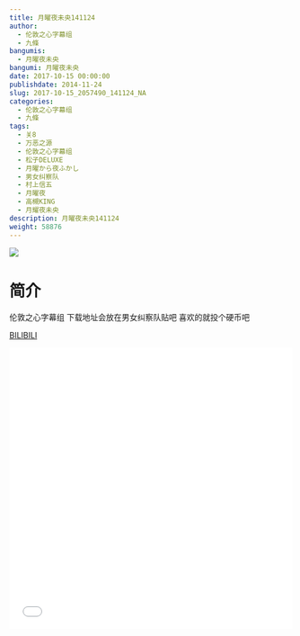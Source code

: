 ```yaml
---
title: 月曜夜未央141124
author: 
  - 伦敦之心字幕组
  - 九條
bangumis: 
  - 月曜夜未央
bangumi: 月曜夜未央
date: 2017-10-15 00:00:00
publishdate: 2014-11-24
slug: 2017-10-15_2057490_141124_NA
categories: 
  - 伦敦之心字幕组
  - 九條
tags: 
  - 关8
  - 万恶之源
  - 伦敦之心字幕组
  - 松子DELUXE
  - 月曜から夜ふかし
  - 男女纠察队
  - 村上信五
  - 月曜夜
  - 高槻KING
  - 月耀夜未央
description: 月曜夜未央141124
weight: 58876
---
```


![](https://i.imgur.com/AahZSja.jpg)

# 简介  
伦敦之心字幕组 下载地址会放在男女纠察队贴吧 喜欢的就投个硬币吧

  [BILIBILI](https://www.bilibili.com/video/av2057490/)


  <iframe src="//www.bilibili.com/html/html5player.html?cid=3185910&aid=2057490" width="100%" height="500" frameborder="0" allowfullscreen="allowfullscreen"></iframe>
